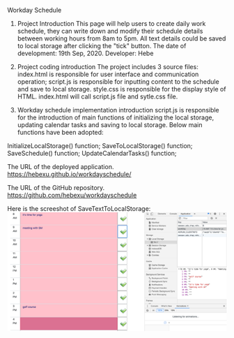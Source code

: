 Workday Schedule
1. Project Introduction
This page will help users to create daily work schedule, they can write down and modify their schedule details between working hours from 8am to 5pm. All text details could be saved to local storage after clicking the "tick" button.
The date of development: 19th Sep, 2020.
Developer: Hebe
2. Project coding introduction
The project includes 3 source files: index.html is responsible for user interface and communication operation; script.js is responsible for inputting content to the schedule and save to local storage. style.css is responsible for the display style of HTML. index.html will call script.js file and sytle.css file.

3. Workday schedule implementation introduction
script.js is responsible for the introduction of main functions of initializing the local storage, updating calendar tasks and saving to local storage. Below main functions have been adopted:

InitializeLocalStorage() function;
SaveToLocalStorage() function;
SaveSchedule() function;
UpdateCalendarTasks() function;

The URL of the deployed application.
https://hebexu.github.io/workdayschedule/

The URL of the GitHub repository.
https://github.com/hebexu/workdayschedule

Here is the screeshot of SaveTextToLocalStorage:
![SaveTextToLocalStorage](https://github.com/hebexu/workdayschedule/blob/master/SaveTextToLocalStorage.png)
